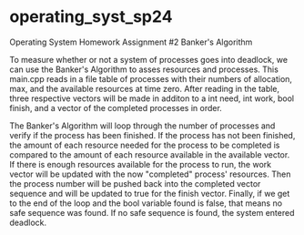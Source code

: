 # operating_syst_sp24
Operating System Homework Assignment #2 Banker's Algorithm

To measure whether or not a system of processes goes into deadlock, we can use the Banker's Algorithm to asses resources and processes. This main.cpp reads in a file table of processes with their numbers of allocation, max, and the available resources at time zero. After reading in the table, three respective vectors will be made in additon to a int need, int work, bool finish, and a vector of the completed processes in order. 

The Banker's Algorithm will loop through the number of processes and verify if the process has been finished. If the process has not been finished, the amount of each resource needed for the process to be completed is compared to the amount of each resource available in the available vector. If there is enough resources available for the process to run, the work vector will be updated with the now "completed" process' resources. Then the process number will be pushed back into the completed vector sequence and will be updated to true for the finish vector. Finally, if we get to the end of the loop and the bool variable found is false, that means no safe sequence was found. If no safe sequence is found, the system entered deadlock.


